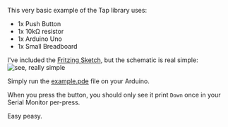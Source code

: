 This very basic example of the Tap library uses:

* 1x Push Button
* 1x 10k&#8486; resistor
* 1x Arduino Uno
* 1x Small Breadboard

I've included the [Fritzing Sketch](https://github.com/d2kagw/arduino-tap-library/raw/master/example/sketch.fz), but the schematic is real simple:
![see, really simple](https://github.com/d2kagw/arduino-tap-library/raw/master/example/fritzing.png)

Simply run the [example.pde](https://github.com/d2kagw/arduino-tap-library/raw/master/example/example.pde) file on your Arduino.

When you press the button, you should only see it print `Down` once in your Serial Monitor per-press.

Easy peasy.